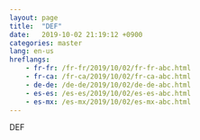 ```yaml
---
layout: page
title:  "DEF"
date:   2019-10-02 21:19:12 +0900
categories: master
lang: en-us
hreflangs:
    - fr-fr: /fr-fr/2019/10/02/fr-fr-abc.html
    - fr-ca: /fr-ca/2019/10/02/fr-ca-abc.html
    - de-de: /de-de/2019/10/02/de-de-abc.html
    - es-es: /es-es/2019/10/02/es-es-abc.html
    - es-mx: /es-mx/2019/10/02/es-mx-abc.html
---
```

DEF
